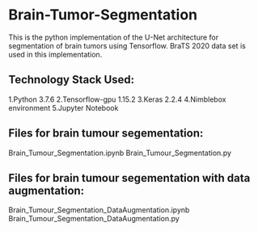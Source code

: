# Brain-Tumor-Segmentation
This is the python implementation of the U-Net architecture for segmentation of brain tumors using Tensorflow.
BraTS 2020 data set is used in this implementation.

Technology Stack Used:
----------------------
1.Python 3.7.6
2.Tensorflow-gpu 1.15.2
3.Keras 2.2.4
4.Nimblebox environment
5.Jupyter Notebook

Files for brain tumour segementation:
--------------------------------------
Brain_Tumour_Segmentation.ipynb
Brain_Tumour_Segmentation.py

Files for brain tumour segementation with data augmentation:
-----------------------------------------------------------
Brain_Tumour_Segmentation_DataAugmentation.ipynb
Brain_Tumour_Segmentation_DataAugmentation.py
